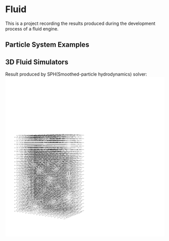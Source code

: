 # Fluid

This is a project recording the results produced during the development process of a fluid engine.

## Particle System Examples

## 3D Fluid Simulators
Result produced by SPH(Smoothed-particle hydrodynamics) solver:
![image](https://github.com/Hebella/Fluid/blob/master/SphSolverTest_2.gif)
